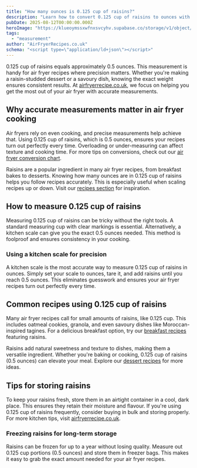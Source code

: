 ```yaml
---
title: "How many ounces is 0.125 cup of raisins?"
description: "Learn how to convert 0.125 cup of raisins to ounces with our simple guide. Perfect for air fryer recipes and precise measurements."
pubDate: 2025-08-12T00:00:00.000Z
heroImage: "https://klueoymssxwfnxsvcyhv.supabase.co/storage/v1/object/public/md/how-many-ounces-is-0-125-cup-of-raisins-253a34f8.webp"
tags:
  - "measurement"
author: "AirFryerRecipes.co.uk"
schema: "<script type=\"application/ld+json\"></script>"
---
```


<p>0.125 cup of raisins equals approximately 0.5 ounces. This measurement is handy for air fryer recipes where precision matters. Whether you're making a raisin-studded dessert or a savoury dish, knowing the exact weight ensures consistent results. At <a href=https://www.airfryerrecipe.co.uk/>airfryerrecipe.co.uk</a>, we focus on helping you get the most out of your air fryer with accurate measurements.</p>

<h2>Why accurate measurements matter in air fryer cooking</h2>
<p>Air fryers rely on even cooking, and precise measurements help achieve that. Using 0.125 cup of raisins, which is 0.5 ounces, ensures your recipes turn out perfectly every time. Overloading or under-measuring can affect texture and cooking time. For more tips on conversions, check out our <a href=https://www.airfryerrecipe.co.uk/air-fryer-conversion-chart>air fryer conversion chart</a>.</p>

<p>Raisins are a popular ingredient in many air fryer recipes, from breakfast bakes to desserts. Knowing how many ounces are in 0.125 cup of raisins helps you follow recipes accurately. This is especially useful when scaling recipes up or down. Visit our <a href=https://www.airfryerrecipe.co.uk/recipes>recipes section</a> for inspiration.</p>

<h2>How to measure 0.125 cup of raisins</h2>
<p>Measuring 0.125 cup of raisins can be tricky without the right tools. A standard measuring cup with clear markings is essential. Alternatively, a kitchen scale can give you the exact 0.5 ounces needed. This method is foolproof and ensures consistency in your cooking.</p>

<h3>Using a kitchen scale for precision</h3>
<p>A kitchen scale is the most accurate way to measure 0.125 cup of raisins in ounces. Simply set your scale to ounces, tare it, and add raisins until you reach 0.5 ounces. This eliminates guesswork and ensures your air fryer recipes turn out perfectly every time.</p>

<h2>Common recipes using 0.125 cup of raisins</h2>
<p>Many air fryer recipes call for small amounts of raisins, like 0.125 cup. This includes oatmeal cookies, granola, and even savoury dishes like Moroccan-inspired tagines. For a delicious breakfast option, try our <a href=https://www.airfryerrecipe.co.uk/recipe-category/breakfast>breakfast recipes</a> featuring raisins.</p>

<p>Raisins add natural sweetness and texture to dishes, making them a versatile ingredient. Whether you're baking or cooking, 0.125 cup of raisins (0.5 ounces) can elevate your meal. Explore our <a href=https://www.airfryerrecipe.co.uk/recipe-category/dessert>dessert recipes</a> for more ideas.</p>

<h2>Tips for storing raisins</h2>
<p>To keep your raisins fresh, store them in an airtight container in a cool, dark place. This ensures they retain their moisture and flavour. If you're using 0.125 cup of raisins frequently, consider buying in bulk and storing properly. For more kitchen tips, visit <a href=https://www.airfryerrecipe.co.uk/>airfryerrecipe.co.uk</a>.</p>

<h3>Freezing raisins for long-term storage</h3>
<p>Raisins can be frozen for up to a year without losing quality. Measure out 0.125 cup portions (0.5 ounces) and store them in freezer bags. This makes it easy to grab the exact amount needed for your air fryer recipes.</p>